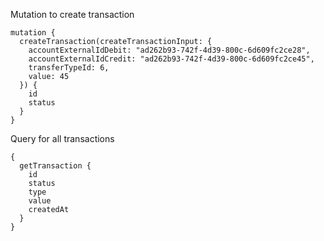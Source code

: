 Mutation to create transaction

```
mutation {
  createTransaction(createTransactionInput: {
    accountExternalIdDebit: "ad262b93-742f-4d39-800c-6d609fc2ce28",
    accountExternalIdCredit: "ad262b93-742f-4d39-800c-6d609fc2ce45",
    transferTypeId: 6,
    value: 45
  }) {
    id
    status
  }
}
```

Query for all transactions 

```
{
  getTransaction {
    id
    status
    type
    value
    createdAt
  }
}
```

